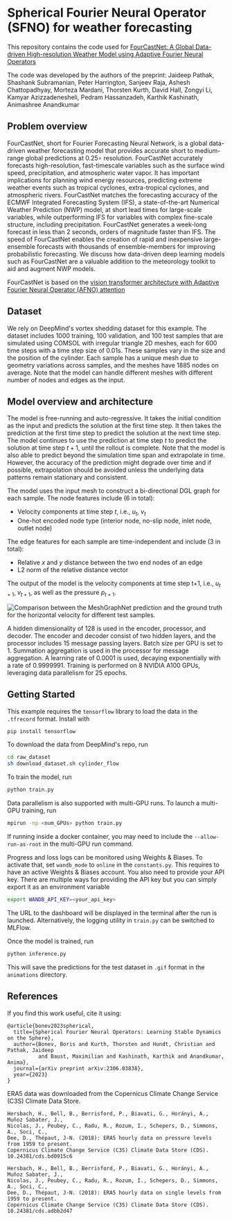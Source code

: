 # Spherical Fourier Neural Operator (SFNO) for weather forecasting

This repository contains the code used for [FourCastNet: A Global Data-driven
High-resolution Weather Model using
Adaptive Fourier Neural Operators](https://arxiv.org/abs/2202.11214)

The code was developed by the authors of the preprint:
Jaideep Pathak, Shashank Subramanian, Peter Harrington, Sanjeev Raja,
Ashesh Chattopadhyay, Morteza Mardani, Thorsten Kurth, David Hall, Zongyi Li,
Kamyar Azizzadenesheli, Pedram Hassanzadeh, Karthik Kashinath, Animashree Anandkumar

## Problem overview

FourCastNet, short for Fourier Forecasting Neural Network, is a global data-driven
weather forecasting model that provides accurate short to medium-range global
predictions at 0.25∘ resolution. FourCastNet accurately forecasts high-resolution,
fast-timescale variables such as the surface wind speed, precipitation, and atmospheric
water vapor. It has important implications for planning wind energy resources,
predicting extreme weather events such as tropical cyclones, extra-tropical cyclones,
and atmospheric rivers. FourCastNet matches the forecasting accuracy of the ECMWF
Integrated Forecasting System (IFS), a state-of-the-art Numerical Weather Prediction
(NWP) model, at short lead times for large-scale variables, while outperforming IFS
for variables with complex fine-scale structure, including precipitation. FourCastNet
generates a week-long forecast in less than 2 seconds, orders of magnitude faster than
IFS. The speed of FourCastNet enables the creation of rapid and inexpensive
large-ensemble forecasts with thousands of ensemble-members for improving probabilistic
forecasting. We discuss how data-driven deep learning models such as FourCastNet are a
valuable addition to the meteorology toolkit to aid and augment NWP models.

FourCastNet is based on the [vision transformer architecture with Adaptive Fourier
Neural Operator (AFNO) attention](https://openreview.net/pdf?id=EXHG-A3jlM)

## Dataset

We rely on DeepMind's vortex shedding dataset for this example. The dataset includes
1000 training, 100 validation, and 100 test samples that are simulated using COMSOL
with irregular triangle 2D meshes, each for 600 time steps with a time step size of
0.01s. These samples vary in the size and the position of the cylinder. Each sample
has a unique mesh due to geometry variations across samples, and the meshes have 1885
nodes on average. Note that the model can handle different meshes with different number
of nodes and edges as the input.

## Model overview and architecture

The model is free-running and auto-regressive. It takes the initial condition as the
input and predicts the solution at the first time step. It then takes the prediction at
the first time step to predict the solution at the next time step. The model continues
to use the prediction at time step $t$ to predict the solution at time step $t+1$, until
the rollout is complete. Note that the model is also able to predict beyond the
simulation time span and extrapolate in time. However, the accuracy of the prediction
might degrade over time and if possible, extrapolation should be avoided unless
the underlying data patterns remain stationary and consistent.

The model uses the input mesh to construct a bi-directional DGL graph for each sample.
The node features include (6 in total):

- Velocity components at time step $t$, i.e., $u_t$, $v_t$
- One-hot encoded node type (interior node, no-slip node, inlet node, outlet node)

The edge features for each sample are time-independent and include (3 in total):

- Relative $x$ and $y$ distance between the two end nodes of an edge
- L2 norm of the relative distance vector

The output of the model is the velocity components at time step t+1, i.e.,
$u_{t+1}$, $v_{t+1}$, as well as the pressure $p_{t+1}$.

![Comparison between the MeshGraphNet prediction and the
ground truth for the horizontal velocity for different test samples.
](../../../docs/img/vortex_shedding.gif)

A hidden dimensionality of 128 is used in the encoder,
processor, and decoder. The encoder and decoder consist of two hidden layers, and
the processor includes 15 message passing layers. Batch size per GPU is set to 1.
Summation aggregation is used in the
processor for message aggregation. A learning rate of 0.0001 is used, decaying
exponentially with a rate of 0.9999991. Training is performed on 8 NVIDIA A100
GPUs, leveraging data parallelism for 25 epochs.

## Getting Started

This example requires the `tensorflow` library to load the data in the `.tfrecord`
format. Install with

```bash
pip install tensorflow
```

To download the data from DeepMind's repo, run

```bash
cd raw_dataset
sh download_dataset.sh cylinder_flow
```

To train the model, run

```bash
python train.py
```

Data parallelism is also supported with multi-GPU runs. To launch a multi-GPU training,
run

```bash
mpirun -np <num_GPUs> python train.py
```

If running inside a docker container, you may need to include the `--allow-run-as-root`
in the multi-GPU run command.

Progress and loss logs can be monitored using Weights & Biases. To activate that,
set `wandb_mode` to `online` in the `constants.py`. This requires to have an active
Weights & Biases account. You also need to provide your API key. There are multiple ways
for providing the API key but you can simply export it as an environment variable

```bash
export WANDB_API_KEY=<your_api_key>
```

The URL to the dashboard will be displayed in the terminal after the run is launched.
Alternatively, the logging utility in `train.py` can be switched to MLFlow.

Once the model is trained, run

```bash
python inference.py
```

This will save the predictions for the test dataset in `.gif` format in the `animations`
directory.

## References

If you find this work useful, cite it using:

```text
@article{bonev2023spherical,
  title={Spherical Fourier Neural Operators: Learning Stable Dynamics on the Sphere},
  author={Bonev, Boris and Kurth, Thorsten and Hundt, Christian and Pathak, Jaideep
          and Baust, Maximilian and Kashinath, Karthik and Anandkumar, Anima},
  journal={arXiv preprint arXiv:2306.03838},
  year={2023}
}
```

ERA5 data was downloaded from the Copernicus Climate Change Service (C3S)
Climate Data Store.

```text
Hersbach, H., Bell, B., Berrisford, P., Biavati, G., Horányi, A., Muñoz Sabater, J.,
Nicolas, J., Peubey, C., Radu, R., Rozum, I., Schepers, D., Simmons, A., Soci, C., 
Dee, D., Thépaut, J-N. (2018): ERA5 hourly data on pressure levels from 1959 to present.
Copernicus Climate Change Service (C3S) Climate Data Store (CDS). 10.24381/cds.bd0915c6

Hersbach, H., Bell, B., Berrisford, P., Biavati, G., Horányi, A., Muñoz Sabater, J.,
Nicolas, J., Peubey, C., Radu, R., Rozum, I., Schepers, D., Simmons, A., Soci, C.,
Dee, D., Thépaut, J-N. (2018): ERA5 hourly data on single levels from 1959 to present.
Copernicus Climate Change Service (C3S) Climate Data Store (CDS). 10.24381/cds.adbb2d47
```
